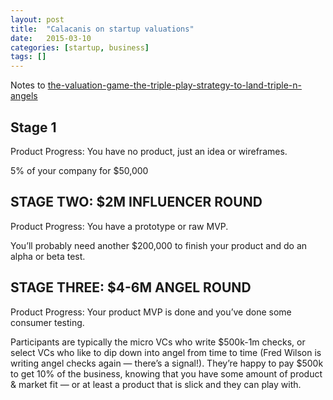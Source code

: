 ```yaml
---
layout: post
title:  "Calacanis on startup valuations"
date:   2015-03-10
categories: [startup, business]
tags: []
---
```


Notes to <a href="http://calacanis.com/2015/01/31/the-valuation-game-the-triple-play-strategy-to-land-triple-n-angels/" target="_blank">the-valuation-game-the-triple-play-strategy-to-land-triple-n-angels</a>

## Stage 1
Product Progress: You have no product, just an idea or wireframes.

5% of your company for $50,000

## STAGE TWO: $2M INFLUENCER ROUND
Product Progress: You have a prototype or raw MVP.

You’ll probably need another $200,000 to finish your product and do an alpha or beta test.

## STAGE THREE: $4-6M ANGEL ROUND
Product Progress: Your product MVP is done and you’ve done some consumer testing. 

Participants are typically the micro VCs who write $500k-1m checks, or select VCs who like to dip down into angel from time to time (Fred Wilson is writing angel checks again — there’s a signal!). They’re happy to pay $500k to get 10% of the business, knowing that you have some amount of product & market fit — or at least a product that is slick and they can play with.